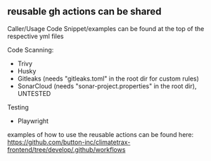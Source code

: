 ## reusable gh actions can be shared

Caller/Usage Code Snippet/examples can be found at the top of the respective yml files 


Code Scanning:
- Trivy
- Husky
- Gitleaks (needs "gitleaks.toml" in the root dir for custom rules)
- SonarCloud (needs "sonar-project.properties" in the root dir), UNTESTED


Testing
- Playwright

examples of how to use the reusable actions can be found here: https://github.com/button-inc/climatetrax-frontend/tree/develop/.github/workflows